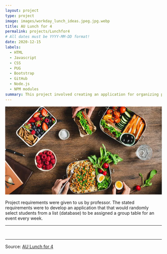 ```yaml
---
layout: project
type: project
image: images/workday_lunch_ideas.jpeg.jpg.webp
title: AU Lunch for 4
permalink: projects/Lunchfor4
# All dates must be YYYY-MM-DD format!
date: 2020-12-15
labels:
  - HTML
  - Javascript
  - CSS
  - PUG
  - Bootstrap
  - GitHub
  - Node.js
  - NPM modules
summary: This project involved creating an application for organizing people into four person groups for group dinning in the cafeteria during events.  
---
```



<div class="ui small rounded images">
  <img class="ui image" src="../images/workday_lunch_ideas.jpeg.jpg.webp">
</div>

Project requirements were given to us by professor.  The stated requirements were to develop an application that that would randomly select students from a list (database) to be assigned a group table for an event every week.

<hr>

<pre>

</pre>

<hr>
 
Source: <a href="https://github.com/JZipse/AUlunchFor4"><i class="large github icon "></i>AU Lunch for 4</a>

